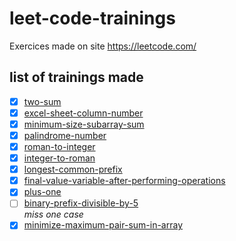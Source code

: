 # leet-code-trainings
Exercices made on site https://leetcode.com/

## list of trainings made

- [X] [two-sum](trainings/two-sum/)
- [X] [excel-sheet-column-number](trainings/excel-sheet-column-number/)
- [X] [minimum-size-subarray-sum](trainings/minimum-size-subarray-sum/)
- [X] [palindrome-number](trainings/palindrome-number/)
- [X] [roman-to-integer](trainings/roman-to-integer/)
- [X] [integer-to-roman](trainings/integer-to-roman/)
- [X] [longest-common-prefix](trainings/longest-common-prefix/)
- [X] [final-value-variable-after-performing-operations](trainings/final-value-variable-after-performing-operations/)
- [X] [plus-one](trainings/plus-one/)
- [ ] [binary-prefix-divisible-by-5](trainings/binary-prefix-divisible-by-5/)
<br/> *miss one case*
- [X] [minimize-maximum-pair-sum-in-array](trainings/minimize-maximum-pair-sum-in-array/)